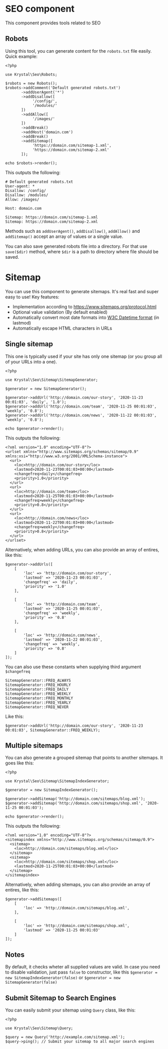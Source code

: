 SEO component
=============

This component provides tools related to SEO


## Robots

Using this tool, you can generate content for the `robots.txt` file easily. Quick example:

    <?php
    
    use Krystal\Seo\Robots;
    
    $robots = new Robots();
    $robots->addComment('Default generated robots.txt')
           ->addUserAgent('*')
           ->addDisallow([
                '/config/',
                '/modules/'
           ])
           ->addAllow([
                '/images/'
           ])
           ->addBreak()
           ->addHost('domain.com')
           ->addBreak()
           ->addSitemap([
                'https://domain.com/sitemap-1.xml',
                'https://domain.com/sitemap-2.xml'
           ]);
    
    echo $robots->render();

This outputs the following:

    # Default generated robots.txt
    User-agent: *
    Disallow: /config/
    Disallow: /modules/
    Allow: /images/
    
    Host: domain.com
    
    Sitemap: https://domain.com/sitemap-1.xml
    Sitemap: https://domain.com/sitemap-2.xml

Methods such as `addUserAgent()`, `addDisallow()`, `addAllow()` and `addSitemap()` accept an array of values or a single value.

You can also save generated robots file into a directory. For that use `save($dir)` method, where `$dir` is a path to directory where file should be saved.

# Sitemap

You can use this component to generate sitemaps. It's real fast and super easy to use! Key features:

 * Implementation according to https://www.sitemaps.org/protocol.html
 * Optional value validation (By default enabled)
 * Automatically convert most date formats into [W3C Datetime format](https://www.w3.org/TR/NOTE-datetime) (in lastmod)
 * Automatically escape HTML characters in URLs

## Single sitemap

This one is typically used if your site has only one sitemap (or you group all of your URLs into a one).

    <?php
    
    use Krystal\Seo\Sitemap\SitemapGenerator;
    
    $generator = new SitemapGenerator();
    
    $generator->addUrl('http://domain.com/our-story', '2020-11-23 00:01:03', 'daily', '1.0');
    $generator->addUrl('http://domain.com/team', '2020-11-25 00:01:03', 'weekly', '0.8');
    $generator->addUrl('http://domain.com/news', '2020-11-22 00:01:03', 'weekly', '0.8');
    
    echo $generator->render();

This outputs the following:

    <?xml version="1.0" encoding="UTF-8"?>
    <urlset xmlns="http://www.sitemaps.org/schemas/sitemap/0.9" xmlns:xsi="http://www.w3.org/2001/XMLSchema-instance">
      <url>
        <loc>http://domain.com/our-story</loc>
        <lastmod>2020-11-23T00:01:03+00:00</lastmod>
        <changefreq>daily</changefreq>
        <priority>1.0</priority>
      </url>
      <url>
        <loc>http://domain.com/team</loc>
        <lastmod>2020-11-25T00:01:03+00:00</lastmod>
        <changefreq>weekly</changefreq>
        <priority>0.8</priority>
      </url>
      <url>
        <loc>http://domain.com/news</loc>
        <lastmod>2020-11-22T00:01:03+00:00</lastmod>
        <changefreq>weekly</changefreq>
        <priority>0.8</priority>
      </url>
    </urlset>

Alternatively, when adding URLs, you can also provide an array of entires, like this:

    $generator->addUrls([
        [
            'loc' => 'http://domain.com/our-story',
            'lastmod' => '2020-11-23 00:01:03',
            'changefreq' => 'daily',
            'priority' => '1.0'
        ],

        [
            'loc' => 'http://domain.com/team',
            'lastmod' => '2020-11-25 00:01:03',
            'changefreq' => 'weekly',
            'priority' => '0.8'
        ],

        [
            'loc' => 'http://domain.com/news',
            'lastmod' => '2020-11-22 00:01:03',
            'changefreq' => 'weekly',
            'priority' => '0.8'
        ]
    ]);

You can also use these constants when supplying third argument `$changefreq`

    SitemapGenerator::FREQ_ALWAYS
    SitemapGenerator::FREQ_HOURLY
    SitemapGenerator::FREQ_DAILY
    SitemapGenerator::FREQ_WEEKLY
    SitemapGenerator::FREQ_MONTHLY
    SitemapGenerator::FREQ_YEARLY
    SitemapGenerator::FREQ_NEVER

Like this:

    $generator->addUrl('http://domain.com/our-story', '2020-11-23 00:01:03', SitemapGenerator::FREQ_WEEKLY);


## Multiple sitemaps

You can also generate a grouped sitemap that points to another sitemaps. It goes like this:
    
    <?php
    
    use Krystal\Seo\Sitemap\SitemapIndexGenerator;
    
    $generator = new SitemapIndexGenerator();
    
    $generator->addSitemap('http://domain.com/sitemaps/blog.xml');
    $generator->addSitemap('http://domain.com/sitemaps/shop.xml', '2020-11-25 00:01:03');
    
    echo $generator->render();

This outputs the following:

    <?xml version="1.0" encoding="UTF-8"?>
    <sitemapindex xmlns="http://www.sitemaps.org/schemas/sitemap/0.9">
      <sitemap>
        <loc>http://domain.com/sitemaps/blog.xml</loc>
      </sitemap>
      <sitemap>
        <loc>http://domain.com/sitemaps/shop.xml</loc>
        <lastmod>2020-11-25T00:01:03+00:00</lastmod>
      </sitemap>
    </sitemapindex>

Alternatively, when adding sitemaps, you can also provide an array of entires, like this:

    $generator->addSitemaps([
        [
            'loc' => 'http://domain.com/sitemaps/blog.xml',
        ],
    
        [
            'loc' => 'http://domain.com/sitemaps/shop.xml',
            'lastmod' => '2020-11-25 00:01:03'
        ]
    ]);


## Notes

By default, it checks wheter all supplied values are valid. In case you need to disable validation, just pass `false` to constructor, like this `$generator = new SitemapIndexGenerator(false)` or `$generator = new SitemapGenerator(false)`


## Submit Sitemap to Search Engines

You can easily submit your sitemap using `Query` class, like this:

    <?php
    
    use Krystal\Seo\Sitemap\Query;
    
    $query = new Query('http://example.com/sitemap.xml');
    $query->ping(); // Submit your sitemap to all major search engines
    